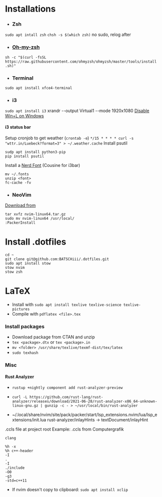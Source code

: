 # Installations

- ### Zsh
`sudo apt intall zsh`
`chsh -s $(which zsh)` no sudo, relog after


- ### [Oh-my-zsh](https://github.com/ohmyzsh/ohmyzsh)
`sh -c "$(curl -fsSL https://raw.githubusercontent.com/ohmyzsh/ohmyzsh/master/tools/install.sh)"`

- ### Terminal
`sudo apt install xfce4-terminal`

- ### i3
`sudo apt install i3`
xrandr --output Virtual1 --mode 1920x1080
[Disable Win+L on Windows](https://superuser.com/questions/1059511/how-to-disable-winl-in-windows-10)

#### i3 status bar
Setup cronjob to get weather (`crontab -e`)
`*/15 * * * * curl -s "wttr.in/Luebeck?format=3" > ~/.weather.cache`
Install psutil
```
sudp apt install python3-pip
pip install psutil
```
Install a [Nerd Font](https://www.nerdfonts.com/font-downloads)
(Cousine for i3bar)
```
mv ~/.fonts
unzip <font>
fc-cache -fv
```


- ### NeoVim
[Download from](https://github.com/neovim/neovim/releases/)
```
tar xvfz nvim-linux64.tar.gz
sudo mv nvim-linux64 /usr/local/
:PackerInstall
```

# Install .dotfiles
```
cd ~
git clone git@github.com:BATSCHiii/.dotfiles.git
sudo apt install stow
stow nvim
stow zsh
```


# LaTeX
- Install with
`sudo apt install texlive texlive-science texlive-pictures`
- Compile with 
`pdflatex <file>.tex`

### Install packages
- Download package from CTAN and unzip
- `tex <package>.dtx` or `tex <package>.in`
- `mv <folder> /usr/share/texlive/texmf-dist/tex/latex`
- `sudo texhash`


### Misc
#### Rust Analyzer
- `rustup +nightly component add rust-analyzer-preview`
- `curl -L https://github.com/rust-lang/rust-analyzer/releases/download/2021-06-28/rust-analyzer-x86_64-unknown-linux-gnu.gz | gunzip -c - > ~/usr/local/bin/rust-analyzer`


- ~/.local/share/nvim/site/pack/packer/start/lsp_extensions.nvim/lua/lsp_extensions/init.lua rust-analyzer/inlayHints -> textDocument/inlayHint

.ccls file at project root
Example: .ccls from Computergrafik
```
clang

%h -x
%h c++-header
-I
.
-I
./include
-O0 
-g3  
-std=c++11
```

- If nvim doesn't copy to clipboard: `sudo apt install xclip`
